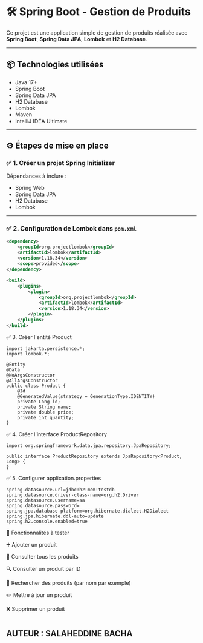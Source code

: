 # 🛠️ Spring Boot - Gestion de Produits

Ce projet est une application simple de gestion de produits réalisée avec **Spring Boot**, **Spring Data JPA**, **Lombok** et **H2 Database**.

---

## 📦 Technologies utilisées

- Java 17+
- Spring Boot
- Spring Data JPA
- H2 Database
- Lombok
- Maven
- IntelliJ IDEA Ultimate

---

## ⚙️ Étapes de mise en place

### ✅ 1. Créer un projet Spring Initializer

Dépendances à inclure :
- Spring Web
- Spring Data JPA
- H2 Database
- Lombok

---

### ✅ 2. Configuration de Lombok dans `pom.xml`

```xml
<dependency>
    <groupId>org.projectlombok</groupId>
    <artifactId>lombok</artifactId>
    <version>1.18.34</version>
    <scope>provided</scope>
</dependency>

<build>
    <plugins>
        <plugin>
            <groupId>org.projectlombok</groupId>
            <artifactId>lombok</artifactId>
            <version>1.18.34</version>
        </plugin>
    </plugins>
</build>

```
✅ 3. Créer l'entité Product
```
import jakarta.persistence.*;
import lombok.*;

@Entity
@Data
@NoArgsConstructor
@AllArgsConstructor
public class Product {
    @Id
    @GeneratedValue(strategy = GenerationType.IDENTITY)
    private Long id;
    private String name;
    private double price;
    private int quantity;
}
```
✅ 4. Créer l'interface ProductRepository

```
import org.springframework.data.jpa.repository.JpaRepository;

public interface ProductRepository extends JpaRepository<Product, Long> {
}
```
✅ 5. Configurer application.properties

```
spring.datasource.url=jdbc:h2:mem:testdb
spring.datasource.driver-class-name=org.h2.Driver
spring.datasource.username=sa
spring.datasource.password=
spring.jpa.database-platform=org.hibernate.dialect.H2Dialect
spring.jpa.hibernate.ddl-auto=update
spring.h2.console.enabled=true
```

🧪 Fonctionnalités à tester

➕ Ajouter un produit

📃 Consulter tous les produits

🔍 Consulter un produit par ID

🔎 Rechercher des produits (par nom par exemple)

✏️ Mettre à jour un produit

❌ Supprimer un produit
```
```
AUTEUR : SALAHEDDINE BACHA
--------------------------


